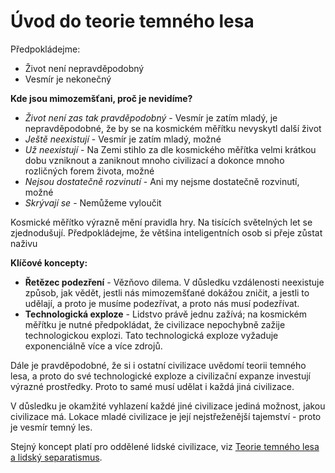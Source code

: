 # Úvod do teorie temného lesa

Předpokládejme:

- Život není nepravděpodobný
- Vesmír je nekonečný

**Kde jsou mimozemšťani, proč je nevidíme?**

- *Život není zas tak pravděpodobný* - Vesmír je zatím mladý, je nepravděpodobné, že by se na kosmickém měřítku nevyskytl další život
- *Ještě neexistují* - Vesmír je zatím mladý, možné
- *Už neexistují* - Na Zemi stihlo za dle kosmického měřítka velmi krátkou dobu vzniknout a zaniknout mnoho civilizací a dokonce mnoho rozličných forem života, možné
- *Nejsou dostatečně rozvinutí* - Ani my nejsme dostatečně rozvinutí, možné
- *Skrývají se* - Nemůžeme vyloučit

Kosmické měřítko výrazně mění pravidla hry. Na tisících světelných let se zjednodušují. Předpokládejme, že většina inteligentních osob si přeje zůstat naživu

**Klíčové koncepty:**

- **Řetězec podezření** - Vězňovo dilema. V důsledku vzdálenosti neexistuje způsob, jak vědět, jestli nás mimozemšťané dokážou zničit, a jestli to udělají, a proto je musíme podezřívat, a proto nás musí podezřívat.
- **Technologická exploze** - Lidstvo právě jednu zažívá; na kosmickém měřítku je nutné předpokládat, že civilizace nepochybně zažije technologickou explozi. Tato technologická exploze vyžaduje exponenciálně více a více zdrojů.

Dále je pravděpodobné, že si i ostatní civilizace uvědomí teorii temného lesa, a proto do své technologické exploze a civilizační expanze investují výrazné prostředky. Proto to samé musí udělat i každá jiná civilizace.

V důsledku je okamžité vyhlazení každé jiné civilizace jediná možnost, jakou civilizace má. Lokace mladé civilizace je její nejstřeženější tajemství - proto je vesmír temný les.

Stejný koncept platí pro oddělené lidské civilizace, viz [Teorie temného lesa a lidský separatismus](https://marius.blog/teorie-temneho-lesa-a-lidsky-separatismus).

